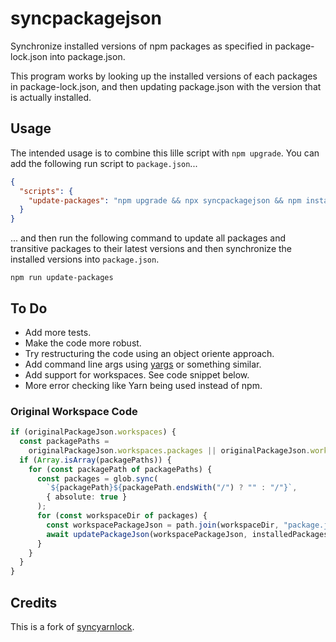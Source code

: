 # syncpackagejson

Synchronize installed versions of npm packages as specified in package-lock.json into package.json.

This program works by looking up the installed versions of each packages in package-lock.json, and then updating package.json with the version that is actually installed.

## Usage

The intended usage is to combine this lille script with `npm upgrade`. You can add the following run script to `package.json`...

```json
{
  "scripts": {
    "update-packages": "npm upgrade && npx syncpackagejson && npm install"
  }
}
```

... and then run the following command to update all packages and transitive packages to their latest versions and then synchronize the installed versions into `package.json`.

```shell
npm run update-packages
```

## To Do

- Add more tests.
- Make the code more robust.
- Try restructuring the code using an object oriente approach.
- Add command line args using [yargs](https://github.com/yargs/yargs) or something similar.
- Add support for workspaces. See code snippet below.
- More error checking like Yarn being used instead of npm.

### Original Workspace Code

```typescript
if (originalPackageJson.workspaces) {
  const packagePaths =
    originalPackageJson.workspaces.packages || originalPackageJson.workspaces;
  if (Array.isArray(packagePaths)) {
    for (const packagePath of packagePaths) {
      const packages = glob.sync(
        `${packagePath}${packagePath.endsWith("/") ? "" : "/"}`,
        { absolute: true }
      );
      for (const workspaceDir of packages) {
        const workspacePackageJson = path.join(workspaceDir, "package.json");
        await updatePackageJson(workspacePackageJson, installedPackages);
      }
    }
  }
}
```

## Credits

This is a fork of [syncyarnlock](https://github.com/vasilevich/sync-yarnlock-into-packagejson).
